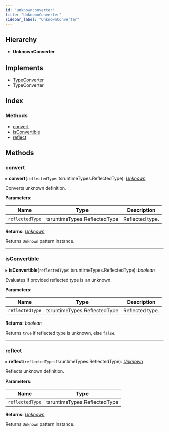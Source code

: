 ```yaml
---
id: "unknownconverter"
title: "UnknownConverter"
sidebar_label: "UnknownConverter"
---
```


## Hierarchy

* **UnknownConverter**

## Implements

* [TypeConverter](../interfaces/types.typeconverter.md)
* TypeConverter

## Index

### Methods

* [convert](unknownconverter.md#convert)
* [isConvertible](unknownconverter.md#isconvertible)
* [reflect](unknownconverter.md#reflect)

## Methods

###  convert

▸ **convert**(`reflectedType`: tsruntimeTypes.ReflectedType): *[Unknown](unknown.md)*

Converts unknown definition.

**Parameters:**

Name | Type | Description |
------ | ------ | ------ |
`reflectedType` | tsruntimeTypes.ReflectedType | Reflected type. |

**Returns:** *[Unknown](unknown.md)*

Returns `Unknown` pattern instance.

___

###  isConvertible

▸ **isConvertible**(`reflectedType`: tsruntimeTypes.ReflectedType): *boolean*

Evaluates if provided reflected type is an unknown.

**Parameters:**

Name | Type | Description |
------ | ------ | ------ |
`reflectedType` | tsruntimeTypes.ReflectedType | Reflected type. |

**Returns:** *boolean*

Returns `true` if reflected type is unknown, else `false`.

___

###  reflect

▸ **reflect**(`reflectedType`: tsruntimeTypes.ReflectedType): *[Unknown](unknown.md)*

Reflects unknown definition.

**Parameters:**

Name | Type |
------ | ------ |
`reflectedType` | tsruntimeTypes.ReflectedType |

**Returns:** *[Unknown](unknown.md)*

Returns `Unknown` pattern instance.
